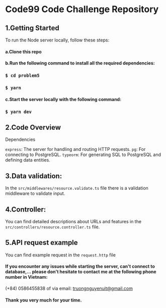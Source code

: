 # Code99 Code Challenge Repository

## 1.Getting Started
To run the Node server locally, follow these steps:

#### a.Clone this repo

#### b.Run the following command to install all the required dependencies:

### `$ cd problem5`

### `$ yarn` 

#### c.Start the server locally with the following command:

### `$ yarn dev` 

## 2.Code Overview
Dependencies

`express`: The server for handling and routing HTTP requests.
`pg`: For connecting to PostgreSQL.
`typeorm`: For generating SQL to PostgreSQL and defining data entities.

## 3.Data validation:
In the `src/middlewares/resource.validate.ts` file
there is a validation middleware to validate input.

## 4.Controller:
You can find detailed descriptions about URLs and features in the 
`src/controllers/resource.controller.ts` file.

## 5.API request example
You can find example request in the
`request.http` file

#### If you encounter any issues while starting the server, can't connect to database,... please don't hesitate to contact me at the following phone number in Vietnam:

(+84) 0586455838
of via email: truongnguyenuit@gmail.com

#### Thank you very much for your time.

